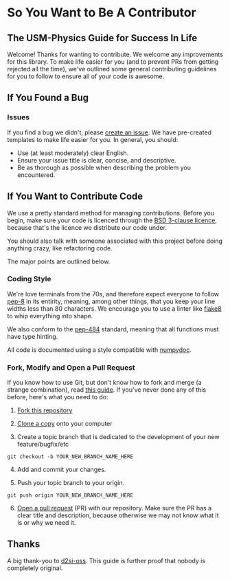 # So You Want to Be A Contributor

## The USM-Physics Guide for Success In Life

Welcome! Thanks for wanting to contribute. We welcome any improvements for this library.
To make life easier for you (and to prevent PRs from getting rejected all the time),
we've outlined some general contributing guidelines for you to follow to ensure all of
your code is awesome.

## If You Found a Bug

### Issues

If you find a bug we didn't, please [create an issue][2]. We have pre-created templates to
make life easier for you. In general, you should:

* Use (at least moderately) clear English.
* Ensure your issue title is clear, concise, and descriptive.
* Be as thorough as possible when describing the problem you encountered.

## If You Want to Contribute Code

We use a pretty standard method for managing contributions. Before you begin, make sure your
code is licenced through the [BSD 3-clause licence][10], because that's the licence we distribute our code under.

You should also talk with someone associated with this project before doing anything crazy,
like refactoring code.


The major points are outlined below.

### Coding Style

We're love terminals from the 70s, and therefore expect everyone to follow [pep-8][0] in its entirity,
meaning, among other things, that you keep your line widths less than 80 characters.
We encourage you to use a linter like [flake8][1] to whip everything into shape.

We also conform to the [pep-484][4] standard, meaning that all functions must have type hinting.

All code is documented using a style compatible with [numpydoc][5].

### Fork, Modify and Open a Pull Request

If you know how to use Git, but don't know how to fork and merge (a strange combination), read [this guide][3].
If you've never done any of this before, here's what you need to do:

1. [Fork this repository][6]

2. [Clone a copy][7] onto your computer

3. Create a topic branch that is dedicated to the development of your new feature/bugfix/etc
  ```
  git checkout -b YOUR_NEW_BRANCH_NAME_HERE
  ```
4. Add and commit your changes.

5. Push your topic branch to your origin.
  ```
  git push origin YOUR_NEW_BRANCH_NAME_HERE
  ```
 
6. [Open a pull request][8] (PR) with our repository.
Make sure the PR has a clear title and description, because otherwise we may not know what it is or why we need it.

## Thanks

A big thank-you to [d2si-oss][9]. This guide is further proof that nobody is completely original.

[0]: https://www.python.org/dev/peps/pep-0008/
[1]: http://flake8.pycqa.org/en/latest/
[2]: https://guides.github.com/features/issues/
[3]: https://www.atlassian.com/git/tutorials/comparing-workflows#forking-workflow
[4]: https://www.python.org/dev/peps/pep-0484/
[5]: https://numpydoc.readthedocs.io/en/latest/format.html
[6]: https://help.github.com/en/articles/fork-a-repo
[7]: https://help.github.com/en/articles/cloning-a-repository
[8]: https://help.github.com/articles/about-pull-requests
[9]: https://github.com/d2si-oss/contributing-guidelines/blob/master/README.md
[10]: https://github.com/university-of-southern-maine-physics/QuadCellDetector/blob/master/LICENSE
